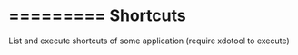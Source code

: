 =========
Shortcuts
=========

List and execute shortcuts of some application (require xdotool to execute)
